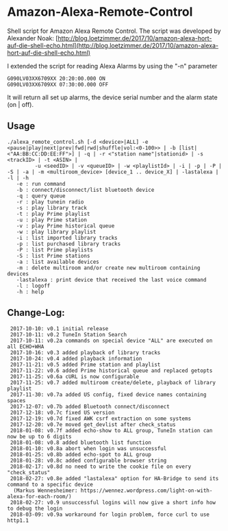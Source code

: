 # Amazon-Alexa-Remote-Control
Shell script for Amazon Alexa Remote Control. The script was developed by Alexander Noak:
[http://blog.loetzimmer.de/2017/10/amazon-alexa-hort-auf-die-shell-echo.html](http://blog.loetzimmer.de/2017/10/amazon-alexa-hort-auf-die-shell-echo.html)

I extended the script for reading Alexa Alarms by using the "-n" parameter

	G090LV03XX6709XX 20:20:00.000 ON
	G090LV03XX6709XX 07:30:00.000 OFF

It will return all set up alarms, the device serial number and the alarm state (on | off).

## Usage
	./alexa_remote_control.sh [-d <device>|ALL] -e <pause|play|next|prev|fwd|rwd|shuffle|vol:<0-100>> | -b [list|<"AA:BB:CC:DD:EE:FF">] | -q | -r <"station name"|stationid> | -s <trackID> | -t <ASIN> |
			 -u <seedID> | -v <queueID> | -w <playlistId> | -i | -p | -P | -S | -a | -m <multiroom_device> [device_1 .. device_X] | -lastalexa | -l | -h
	   -e : run command
	   -b : connect/disconnect/list bluetooth device
	   -q : query queue
	   -r : play tunein radio
	   -s : play library track
	   -t : play Prime playlist
	   -u : play Prime station
	   -v : play Prime historical queue
	   -w : play library playlist
	   -i : list imported library tracks
	   -p : list purchased library tracks
	   -P : list Prime playlists
	   -S : list Prime stations
	   -a : list available devices
	   -m : delete multiroom and/or create new multiroom containing devices
	   -lastalexa : print device that received the last voice command
	   -l : logoff
	   -h : help


## Change-Log:
	 2017-10-10: v0.1 initial release
	 2017-10-11: v0.2 TuneIn Station Search
	 2017-10-11: v0.2a commands on special device "ALL" are executed on all ECHO+WHA
	 2017-10-16: v0.3 added playback of library tracks
	 2017-10-24: v0.4 added playback information
	 2017-11-21: v0.5 added Prime station and playlist
	 2017-11-22: v0.6 added Prime historical queue and replaced getopts
	 2017-11-25: v0.6a cURL is now configurable
	 2017-11-25: v0.7 added multiroom create/delete, playback of library playlist
	 2017-11-30: v0.7a added US config, fixed device names containing spaces
	 2017-12-07: v0.7b added Bluetooth connect/disconnect
	 2017-12-18: v0.7c fixed US version
	 2017-12-19: v0.7d fixed AWK csrf extraction on some systems
	 2017-12-20: v0.7e moved get_devlist after check_status
	 2018-01-08: v0.7f added echo-show to ALL group, TuneIn station can now be up to 6 digits
	 2018-01-08: v0.8 added bluetooth list function
	 2018-01-10: v0.8a abort when login was unsuccessful
	 2018-01-25: v0.8b added echo-spot to ALL group
	 2018-01-28: v0.8c added configurable browser string
	 2018-02-17: v0.8d no need to write the cookie file on every "check_status"
	 2018-02-27: v0.8e added "lastalexa" option for HA-Bridge to send its command to a specific device
	  (Markus Wennesheimer: https://wennez.wordpress.com/light-on-with-alexa-for-each-room/)
	 2018-02-27: v0.9 unsuccessful logins will now give a short info how to debug the login
	 2018-03-09: v0.9a workaround for login problem, force curl to use http1.1

